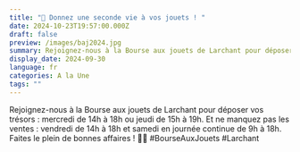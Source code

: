 ```yaml
---
title: "🎉 Donnez une seconde vie à vos jouets ! "
date: 2024-10-23T19:57:00.000Z
draft: false
preview: /images/baj2024.jpg
summary: Rejoignez-nous à la Bourse aux jouets de Larchant pour déposer vos trésors !
display_date: 2024-09-30
language: fr
categories: A la Une
tags: ""
---
```

Rejoignez-nous à la Bourse aux jouets de Larchant pour déposer vos trésors : mercredi de 14h à 18h ou jeudi de 15h à 19h.  Et ne manquez pas les ventes : vendredi de 14h à 18h et samedi en journée continue de 9h à 18h. Faites le plein de bonnes affaires ! 🧸✨ #BourseAuxJouets #Larchant
